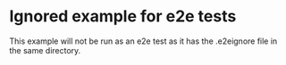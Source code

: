 # Ignored example for e2e tests

This example will not be run as an e2e test as it has the .e2eignore file in the same directory.
